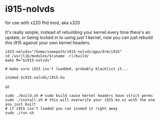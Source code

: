 # i915-nolvds
for use with x220 fhd mod, aka x320

It's really simple, instead of rebuilding your kernel every time there's an update, or being locked in to using just 1 kernel, now you can just rebuild this i915 against your own kernel headers.

```
i915-nolvds="/home/somepath/i915-nolvds/gpu/drm/i915"
cd /usr/lib/modules/$(uname -r)/build/
make M="$i915-nolvds"

# make sure i915 isn't loadded, probably blacklist it...

insmod $i915-nolvds/i915.ko

```

or 

```
sudo ./build.sh # sudo build cause kernel headers have strict perms
sudo ./install.sh # this will overwrite your i915.ko.xz with the one you just built
# if i915 isn't loaded you can insmod it right away
sudo ./run.sh
```
